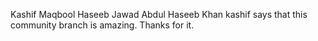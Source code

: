 Kashif Maqbool
Haseeb Jawad
Abdul Haseeb Khan
kashif says that this community branch is amazing.
Thanks for it.

